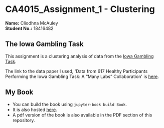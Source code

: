 # CA4015_Assignment_1 - Clustering

**Name:** Cliodhna McAuley <br>
**Student No.:** 18416482

## The Iowa Gambling Task

This assignment is a clustering analysis of data from the [Iowa Gambling Task](https://en.wikipedia.org/wiki/Iowa_gambling_task).

The link to the data paper I used, 'Data from 617 Healthy Participants Performing the Iowa Gambling Task: A “Many Labs” Collaboration' is [here](https://openpsychologydata.metajnl.com/articles/10.5334/jopd.ak/).



## My Book

* You can build the book using `jupyter-book build Book`.
* It is also hosted [here](https://mcauleyc.github.io/CA4015_Assignment_1/intro.html).
* A pdf version of the book is also available in the PDF section of this repository.
